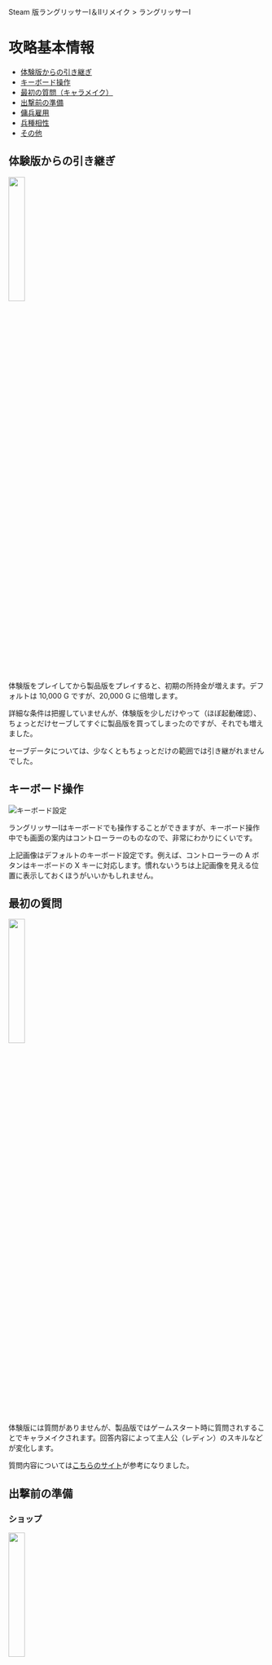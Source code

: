 Steam 版ラングリッサーⅠ＆Ⅱリメイク > ラングリッサーⅠ

# 攻略基本情報

- [体験版からの引き継ぎ](#体験版からの引き継ぎ)
- [キーボード操作](#キーボード操作)
- [最初の質問（キャラメイク）](#最初の質問)
- [出撃前の準備](#出撃前の準備)
- [傭兵雇用](#傭兵雇用)
- [兵種相性](#兵種相性)
- [その他](#その他)

## 体験版からの引き継ぎ

<div>
  <img src="../images/Basics/20000G.jpg" width="25%">
</div>

体験版をプレイしてから製品版をプレイすると、初期の所持金が増えます。デフォルトは 10,000 G ですが、20,000 G に倍増します。

詳細な条件は把握していませんが、体験版を少しだけやって（ほぼ起動確認）、ちょっとだけセーブしてすぐに製品版を買ってしまったのですが、それでも増えました。

セーブデータについては、少なくともちょっとだけの範囲では引き継がれませんでした。

## キーボード操作

![キーボード設定](../images/Basics/KeyConfig.png)

ラングリッサーⅠはキーボードでも操作することができますが、キーボード操作中でも画面の案内はコントローラーのものなので、非常にわかりにくいです。

上記画像はデフォルトのキーボード設定です。例えば、コントローラーの A ボタンはキーボードの X キーに対応します。慣れないうちは上記画像を見える位置に表示しておくほうがいいかもしれません。

## 最初の質問

<div>
  <img src="../images/Basics/Q1.jpg" width="25%">
</div>

体験版には質問がありませんが、製品版ではゲームスタート時に質問されすることでキャラメイクされます。回答内容によって主人公（レディン）のスキルなどが変化します。

質問内容については[こちらのサイト](https://gamerch.com/langrisser1-2/entry/70240)が参考になりました。

## 出撃前の準備

### ショップ

<div>
  <img src="../images/Basics/Preparation.jpg" width="25%">
</div>

ストーリー各章開始前の準備画面で必ず行うべきことは、まず、ショップでの買い物です。毎章ラインナップが良くなっていきます。

ラングリッサーⅠではランクの高い傭兵を雇いすぎない限り資金難に陥ることはないと思いますので、欲しいアイテムは遠慮せずに買った方が良いと思います。

### クラスツリー

<div>
  <img src="../images/Basics/Commander.jpg" width="25%">
</div>

続いて指揮官の見直しです。

クラスツリーを確認し、CP（クラスポイント）が溜まって進化できる場合は基本的に進化させたほうが得です。クラスデータは[こちらのサイト](https://pepedash.biz/langrisser1-classchange/)が分かりやすいです。

逆に、下位クラスの場合は、CP や再進化との兼ね合いもありますが、開放することで称号や魔法などを得られますので、場合によっては開放したほうがいいこともあります。

例えばベテランお付きポジションのヴォルコフは 1 章の時点で CP が余っているので、下位クラスのロードをいったん開放してヒール 1 を覚えることができます。
<div>
  <img src="../images/Basics/VolkoffClassChange.jpg" width="25%">
</div>

退化させると当然ステータスは下がりますので、再度、最上位クラスに進化させるのを忘れないようにします（一度開放したクラスは CP 不要で再進化できます）。

### スキル

クラスを開放するとスキルを習得しますので、スキルも付け直します。

### アイテム

ショップで買ったアイテムを装備させます。

## 傭兵雇用

<div>
  <img src="../images/Basics/Soldiers.jpg" width="25%">
</div>

戦闘準備画面で傭兵雇用ができます。

傭兵は指揮官の配下となるユニットで、指揮官の近辺で戦わせることで能力が向上します。指揮官の指揮範囲が 2 の場合は 2 マス以内で能力向上となるので、基本は指揮官の指揮範囲内で戦わせることになります。また、ターン開始時に指揮官の隣にいる傭兵は HP が 20% 回復します。これらの効果は直属の指揮官でのみ発揮され、他の指揮官ではダメです。

傭兵雇用には金がかかり、各章クリアまで生き残っても次章には引き継げませんし、金も戻ってきません。言い方は悪いですが完全に使い捨てです。

最初に自動編成してから、気に入らない部分を手動で調整していくのが早いと思います。

雇用できる種族とユニット数は指揮官によって異なりますが、いずれの場合も、1 指揮官につき 1 種族のみです。1 種族の中でユニット数を決めます。種族混成部隊は作れません。
<div>
  <img src="../images/Basics/NumSoldiers.jpg" width="25%">
</div>

控えの指揮官がいる場合は、傭兵雇用画面で出撃指揮官との入れ替えもできます（レディンは強制出撃です）。

## 兵種相性

<div>
  <img src="../images/Basics/SoldiersList.jpg" width="25%">
</div>

ラングリッサーⅠでは、武器（アイテム）ではなく兵種で相性が決まります。

- 騎兵 ＞ 歩兵 ＞ 槍兵 ＞ 騎兵（三すくみ）
- 弓兵 ＞ 飛兵　※バリスタは弓兵ではありません
- 僧侶 ＞ 不死
- 僧侶 ＞ 魔族

例えば、槍兵（パイクなど）に対しては歩兵（ソルジャーなど）で攻撃するようにします。有利兵種の場合は橙色の上向き矢印が表示されます。不利兵種の場合は青い下向き矢印です。
<div>
  <img src="../images/Basics/Advantage.jpg" width="25%">
</div>

指揮官と配下で兵種が異なる場合もあるので注意が必要です。

## その他

- 指揮官の HP が 0 になっても退却扱いなので死にません。
    - 次章で復活します。
    - 章クリア時の撃破ボーナスはもらえなくなるので、生き残るに越したことはありません。
- 指揮官が退却すると配下の傭兵は即時全滅します。
    - 敵を倒すときは指揮官を最後にするほうが経験値を稼げます。
- 武器に使用回数制限はありません。
- 同じアイテムは 9 個までしか所持できません。
- ステータス的にクリア困難になった場合は同じマップを周回してレベル上げができるようです。
- マップ上の敵ユニットにカーソルを合わせて C キーを押すと、攻撃範囲を確認できます。
- セーブデータは「保存したゲーム」フォルダーに保存されます。
    - %UserProfile%\保存したゲーム\Langrisser I & II
    - クラウド同期されます。

<div align="right">
  <a href="../README.md">［ホームへ戻る］</a>
</div>
